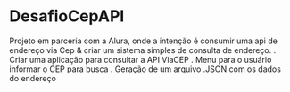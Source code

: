 # DesafioCepAPI
Projeto em parceria com a Alura, onde a intenção é consumir uma api de endereço via Cep &amp; criar um sistema simples de consulta de endereço.
. Criar uma aplicação para consultar a API ViaCEP
. Menu para o usuário informar o CEP para busca
. Geração de um arquivo .JSON com os dados do endereço
